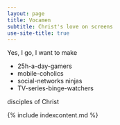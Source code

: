 ```yaml
---
layout: page
title: Vocamen
subtitle: Christ's love on screens
use-site-title: true
---
```

<link rel="stylesheet" href="/css/anim.css">
<link href="https://fonts.googleapis.com/css?family=Lato" rel="stylesheet">
<div class="content">
  <div class="content__container">
    <p class="content__container__text">
      Yes, I go, I want to make </p>
    <ul class="content__container__list">
      <li class="content__container__list__item">25h-a-day-gamers</li>
      <li class="content__container__list__item">mobile-coholics</li>
      <li class="content__container__list__item">social-networks ninjas</li>
      <li class="content__container__list__item">TV-series-binge-watchers</li>
    </ul> <p> disciples of Christ</p>
  </div>
</div>


{% include indexcontent.md %}
